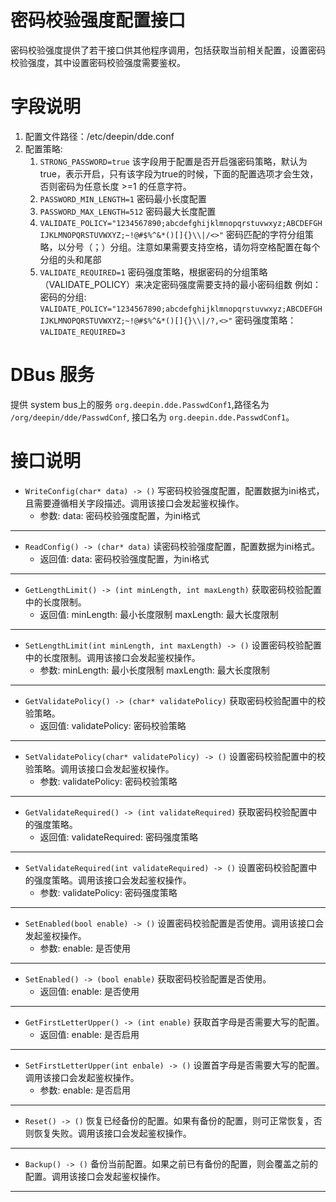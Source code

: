 # 密码校验强度配置接口
密码校验强度提供了若干接口供其他程序调用，包括获取当前相关配置，设置密码校验强度，其中设置密码校验强度需要鉴权。

# 字段说明
1. 配置文件路径：/etc/deepin/dde.conf
2. 配置策略: 
   1. `STRONG_PASSWORD=true`
   该字段用于配置是否开启强密码策略，默认为true，表示开启，只有该字段为true的时候，下面的配置选项才会生效，否则密码为任意长度 >=1 的任意字符。
   2. `PASSWORD_MIN_LENGTH=1`
   密码最小长度配置
   3. `PASSWORD_MAX_LENGTH=512`
   密码最大长度配置
   4. `VALIDATE_POLICY="1234567890;abcdefghijklmnopqrstuvwxyz;ABCDEFGHIJKLMNOPQRSTUVWXYZ;~!@#$%^&*()[]{}\\|/<>"`
   密码匹配的字符分组策略，以分号（；）分组。注意如果需要支持空格，请勿将空格配置在每个分组的头和尾部
   5. `VALIDATE_REQUIRED=1`
   密码强度策略，根据密码的分组策略（VALIDATE_POLICY）来决定密码强度需要支持的最小密码组数
   例如：
    密码的分组:
    `VALIDATE_POLICY="1234567890;abcdefghijklmnopqrstuvwxyz;ABCDEFGHIJKLMNOPQRSTUVWXYZ;~!@#$%^&*()[]{}\\|/?,<>"`
    密码强度策略：`VALIDATE_REQUIRED=3`

# DBus 服务
提供 system bus上的服务 `org.deepin.dde.PasswdConf1`,路径名为 `/org/deepin/dde/PasswdConf`, 接口名为 `org.deepin.dde.PasswdConf1`。

# 接口说明

- `WriteConfig(char* data) -> ()`
    写密码校验强度配置，配置数据为ini格式，且需要遵循相关字段描述。调用该接口会发起鉴权操作。
    - 参数:
        data: 密码校验强度配置，为ini格式
---

- `ReadConfig() -> (char* data)`
    读密码校验强度配置，配置数据为ini格式。
    - 返回值:
        data: 密码校验强度配置，为ini格式
---

- `GetLengthLimit() -> (int minLength, int maxLength)`
    获取密码校验配置中的长度限制。
    - 返回值:
        minLength: 最小长度限制
        maxLength: 最大长度限制
---

- `SetLengthLimit(int minLength, int maxLength) -> ()`
    设置密码校验配置中的长度限制。调用该接口会发起鉴权操作。
    - 参数:
        minLength: 最小长度限制
        maxLength: 最大长度限制
---

- `GetValidatePolicy() -> (char* validatePolicy)`
    获取密码校验配置中的校验策略。
    - 返回值:
        validatePolicy: 密码校验策略
---

- `SetValidatePolicy(char* validatePolicy) -> ()`
    设置密码校验配置中的校验策略。调用该接口会发起鉴权操作。
    - 参数:
        validatePolicy: 密码校验策略
---

- `GetValidateRequired() -> (int validateRequired)`
    获取密码校验配置中的强度策略。
    - 返回值:
        validateRequired: 密码强度策略
---

- `SetValidateRequired(int validateRequired) -> ()`
    设置密码校验配置中的强度策略。调用该接口会发起鉴权操作。
    - 参数:
        validatePolicy: 密码强度策略
---

- `SetEnabled(bool enable) -> ()`
    设置密码校验配置是否使用。调用该接口会发起鉴权操作。
    - 参数:
        enable: 是否使用
---

- `SetEnabled() -> (bool enable)`
    获取密码校验配置是否使用。
    - 返回值:
        enable: 是否使用
---

- `GetFirstLetterUpper() -> (int enable)`
    获取首字母是否需要大写的配置。
    - 返回值:
        enable: 是否启用
---

- `SetFirstLetterUpper(int enbale) -> ()`
    设置首字母是否需要大写的配置。调用该接口会发起鉴权操作。
    - 参数:
        enable: 是否启用
---

- `Reset() -> ()`
    恢复已经备份的配置。如果有备份的配置，则可正常恢复，否则恢复失败。调用该接口会发起鉴权操作。
---

- `Backup() -> ()`
    备份当前配置。如果之前已有备份的配置，则会覆盖之前的配置。调用该接口会发起鉴权操作。
---